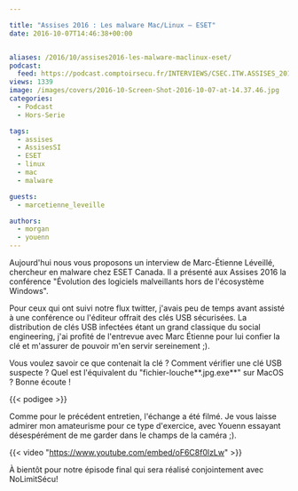 ```yaml
---

title: "Assises 2016 : Les malware Mac/Linux – ESET"
date: 2016-10-07T14:46:38+00:00


aliases: /2016/10/assises2016-les-malware-maclinux-eset/
podcast:
  feed: https://podcast.comptoirsecu.fr/INTERVIEWS/CSEC.ITW.ASSISES_2016.MARC-ETIENNE_LEVEILLE.mp3
views: 1339
image: /images/covers/2016-10-Screen-Shot-2016-10-07-at-14.37.46.jpg
categories:
  - Podcast
  - Hors-Serie

tags:
  - assises
  - AssisesSI
  - ESET
  - linux
  - mac
  - malware

guests:
  - marcetienne_leveille

authors:
  - morgan
  - youenn
---
```

Aujourd'hui nous vous proposons un interview de Marc-Étienne Léveillé, chercheur en malware chez ESET Canada. Il a présenté aux Assises 2016 la conférence "Évolution des logiciels malveillants hors de l'écosystème Windows".

Pour ceux qui ont suivi notre flux twitter, j'avais peu de temps avant assisté à une conférence ou l'éditeur offrait des clés USB sécurisées. La distribution de clés USB infectées étant un grand classique du social engineering, j'ai profité de l'entrevue avec Marc Étienne pour lui confier la clé et m'assurer de pouvoir m'en servir sereinement ;).

Vous voulez savoir ce que contenait la clé ? Comment vérifier une clé USB suspecte ? Quel est l'équivalent du "fichier-louche**.jpg.exe**" sur MacOS ? Bonne écoute !

{{< podigee >}}

Comme pour le précédent entretien, l'échange a été filmé. Je vous laisse admirer mon amateurisme pour ce type d'exercice, avec Youenn essayant désespérément de me garder dans le champs de la caméra ;).

{{< video "https://www.youtube.com/embed/oF6C8f0lzLw" >}}

À bientôt pour notre épisode final qui sera réalisé conjointement avec NoLimitSécu!
